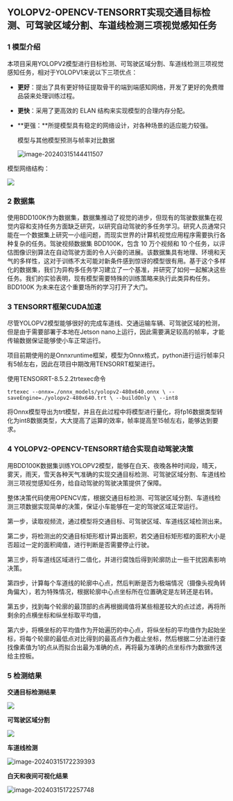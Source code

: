 ## YOLOPV2-OPENCV-TENSORRT实现交通目标检测、可驾驶区域分割、车道线检测三项视觉感知任务

### 1 模型介绍

本项目采用YOLOPV2模型进行目标检测、可驾驶区域分割、车道线检测三项视觉感知任务，相对于YOLOPV1来说以下三项优点：

- **更好**：提出了具有更好特征提取骨干的端到端感知网络，开发了更好的免费赠品袋来处理训练过程。

- **更快**：采用了更高效的 ELAN 结构来实现模型的合理内存分配。

- **更强：**所提模型具有稳定的网络设计，对各种场景的适应能力较强。

  模型与其他模型预测与帧率对比数据

  ![image-20240315144411507](https://cdn.jsdelivr.net/gh/1944195627wb/images@main/images/image-20240315144411507.png)

模型网络结构：

![](https://cdn.jsdelivr.net/gh/1944195627wb/images@main/images/yolopv2-480x640.png)

### 2 数据集

使用BDD100K作为数据集，数据集推动了视觉的进步，但现有的驾驶数据集在视觉内容和支持任务方面缺乏研究，以研究自动驾驶的多任务学习。研究人员通常只能在一个数据集上研究一小组问题，而现实世界的计算机视觉应用程序需要执行各种复杂的任务。驾驶视频数据集 BDD100K，包含 10 万个视频和 10 个任务，以评估图像识别算法在自动驾驶方面的令人兴奋的进展。该数据集具有地理、环境和天气的多样性，这对于训练不太可能对新条件感到惊讶的模型很有用。基于这个多样化的数据集，我们为异构多任务学习建立了一个基准，并研究了如何一起解决这些任务。我们的实验表明，现有模型需要特殊的训练策略来执行此类异构任务。 BDD100K 为未来在这个重要场所的学习打开了大门。

### 3 TENSORRT框架CUDA加速

尽管YOLOPV2模型能够很好的完成车道线、交通运输车辆、可驾驶区域的检测，但是由于需要部署于本地在Jetson nano上运行，因此需要满足较高的帧率，才能传输数据保证能够使小车正常运行。

项目前期使用的是Onnxruntime框架，模型为Onnx格式，python进行运行帧率只有5帧左右，因此在项目中期改用TENSORRT框架进行。

使用TENSORRT-8.5.2.2trtexec命令

`trtexec --onnx=./onnx_models/yolopv2-480x640.onnx \
		--saveEngine=./yolopv2-480x640.trt \
		--buildOnly \
		--int8`

将Onnx模型导出为trt模型，并且在此过程中将模型进行量化，将fp16数据类型转化为int8数据类型，大大提高了运算的效率，帧率提高至15帧左右，能够达到要求。

### 4 YOLOPV2-OPENCV-TENSORRT结合实现自动驾驶决策

用BDD100K数据集训练YOLOPV2模型，能够在白天、夜晚各种时间段，晴天，雾天，雨天，雪天各种天气准确的实现交通目标检测、可驾驶区域分割、车道线检测三项视觉感知任务，给自动驾驶的驾驶决策提供了保障。

整体决策代码使用OPENCV库，根据交通目标检测、可驾驶区域分割、车道线检测三项数据实现简单的决策，保证小车能够在一定的驾驶区域正常运行。

第一步，读取视频流，通过模型将交通目标、可驾驶区域、车道线区域检测出来。

第二步，将检测出的交通目标矩形框计算出面积，若交通目标矩形框的面积大小是否超过一定的面积阈值，进行判断是否需要停止行驶。

第三步，将车道线区域进行二值化，并进行腐蚀后得到轮廓防止一些干扰因素影响决策。

第四步，计算每个车道线的轮廓中心点，然后判断是否为极端情况（摄像头视角转角偏大），若为特殊情况，根据轮廓中心点坐标所在位置确定是左转还是右转。

第五步，找到每个轮廓的最顶部的点再根据阈值将某些相差较大的点过滤，再将所剩余的点横坐标和纵坐标取平均值，

第六步，将横坐标的平均值作为开始遍历的中心点，将纵坐标的平均值作为起始坐标，将每个轮廓的最低点对比得到的最高点作为截止坐标，然后根据二分法进行查找像素值为1的点从而拟合出最为准确的点，再将最为准确的点坐标作为数据传送给主控板。

### 5 检测结果

**交通目标检测结果**

![](https://cdn.jsdelivr.net/gh/1944195627wb/images@main/images/%E5%B1%8F%E5%B9%95%E6%88%AA%E5%9B%BE%202024-03-15%20171911.png)

**可驾驶区域分割**

![](https://cdn.jsdelivr.net/gh/1944195627wb/images@main/images/%E5%B1%8F%E5%B9%95%E6%88%AA%E5%9B%BE%202024-03-15%20172002.png)

**车道线检测**

![image-20240315172239393](https://cdn.jsdelivr.net/gh/1944195627wb/images@main/images/image-20240315172239393.png)

**白天和夜间可视化结果**

![image-20240315172257748](https://cdn.jsdelivr.net/gh/1944195627wb/images@main/images/image-20240315172257748.png)
